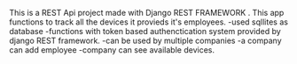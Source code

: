 This is a REST Api project made with Django REST FRAMEWORK . This app functions to track all the devices it provieds it's employees.
-used sqllites as database
-functions with token based authenctication system provided by django REST framework.
-can be used by multiple companies 
-a company can add employee
-company can see available devices.
